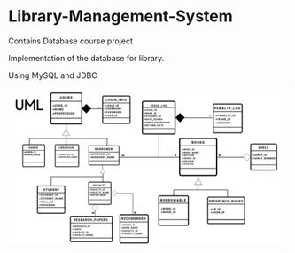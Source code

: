 # Library-Management-System

Contains Database course project

Implementation of the database for library.

Using MySQL and JDBC


![Alt Text](https://github.com/RohithYogi/Library-Management-System/blob/master/UML.png)
